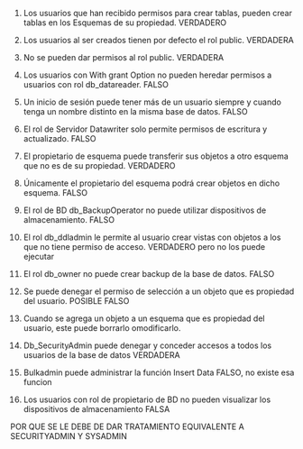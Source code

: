 


1. Los usuarios que han recibido permisos para crear tablas, pueden crear tablas en los
 Esquemas de su propiedad.
VERDADERO

2. Los usuarios al ser creados tienen por defecto el rol public. VERDADERA

3. No se pueden dar permisos al rol public. VERDADERA

4. Los usuarios con With grant Option no pueden heredar permisos a usuarios con rol
db_datareader. FALSO	

5. Un inicio de sesión puede tener más de un usuario siempre y cuando tenga un nombre
distinto en la misma base de datos. FALSO

6. El rol de Servidor Datawriter solo permite permisos de escritura y actualizado. FALSO

7. El propietario de esquema puede transferir sus objetos a otro esquema que no es de su
propiedad. VERDADERO

8. Únicamente el propietario del esquema podrá crear objetos en dicho esquema. FALSO

9. El rol de BD db_BackupOperator no puede utilizar dispositivos de almacenamiento. FALSO

10. El rol db_ddladmin le permite al usuario crear vistas con objetos a los que no tiene
permiso de acceso. VERDADERO pero no los puede ejecutar

11. El rol db_owner no puede crear backup de la base de datos. FALSO

12. Se puede denegar el permiso de selección a un objeto que es propiedad del usuario. POSIBLE FALSO

13. Cuando se agrega un objeto a un esquema que es propiedad del usuario, este puede
borrarlo omodificarlo.

14. Db_SecurityAdmin puede denegar y conceder accesos a todos los usuarios de la base de
datos VERDADERA


17. Bulkadmin puede administrar la función Insert Data
FALSO, no existe esa funcion


20. Los usuarios con rol de propietario de BD no pueden visualizar los dispositivos de
almacenamiento FALSA


POR QUE SE LE DEBE DE DAR TRATAMIENTO EQUIVALENTE A SECURITYADMIN Y SYSADMIN
